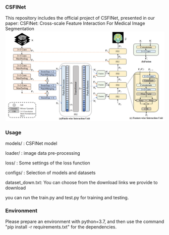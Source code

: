 ###  CSFINet
This repository includes the official project of CSFINet, presented in our paper: CSFINet: Cross-scale Feature Interaction For Medical Image Segmentation
![alt](./imgs/model.png)

### Usage
models/ : CSFINet model

loader/ : image data pre-processing

loss/ : Some settings of the loss function

configs/ : Selection of models and datasets

dataset_down.txt: You can choose from the download links we provide to download

you can run the train.py and test.py for training and testing.

### Environment
Please prepare an environment with python=3.7, and then use the command "pip install -r requirements.txt" for the dependencies.

<!--
**CSFINet/CSFINet** is a ✨ _special_ ✨ repository because its `README.md` (this file) appears on your GitHub profile.

Here are some ideas to get you started:

- 🔭 I’m currently working on ...
- 🌱 I’m currently learning ...
- 👯 I’m looking to collaborate on ...
- 🤔 I’m looking for help with ...
- 💬 Ask me about ...
- 📫 How to reach me: ...
- 😄 Pronouns: ...
- ⚡ Fun fact: ...
-->
